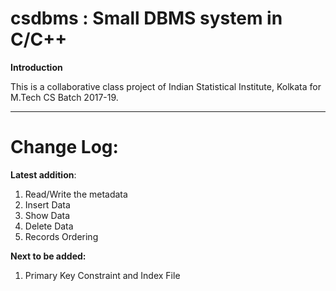 # csdbms : Small DBMS system in C/C++ 

**Introduction**

This is a collaborative class project of Indian Statistical Institute, Kolkata for M.Tech CS Batch 2017-19.

****
# Change Log:

**Latest addition**:
1. Read/Write the metadata
2. Insert Data
3. Show Data
4. Delete Data
5. Records Ordering

**Next to be added:**
1. Primary Key Constraint and Index File
